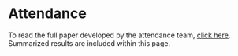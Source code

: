 # Attendance

To read the full paper developed by the attendance team, [click here](https://github.com/roryblakc/3Cavs-ACPS/blob/main/ACPS_Attendance_Final_Paper.pdf). Summarized results are included within this page.


